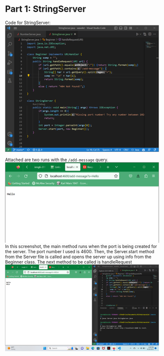 # Part 1: StringServer

Code for StringServer: 
![Image](one.png)

Attached are two runs with the `/add-message` query.
![Image](two.png)
In this screenshot, the main method runs when the port is being created for the server. The port number I used is 4600. Then, the Server.start method from the Server file is called and opens the server up using info from the Beginner class. The next method to be called is handleRequest 
![Image](three.png)

